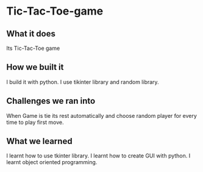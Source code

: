 # Tic-Tac-Toe-game

## What it does
Its Tic-Tac-Toe game 
## How we built it
I build it with python. I use tikinter library and random library.
## Challenges we ran into
When Game is tie its rest automatically and choose random player for every time to play first move.

## What we learned
I learnt how to use tkinter library.
I learnt how to create GUI with python.
I learnt object oriented programming.
